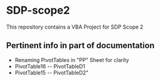 # SDP-scope2

This repository contains a VBA Project for SDP Scope 2

## Pertinent info in part of documentation 
* Renaming PivotTables in "PP" Sheet for clarity
* PivotTable16 -- PivotTableD1
* PivotTable15 -- PivotTableD2"
